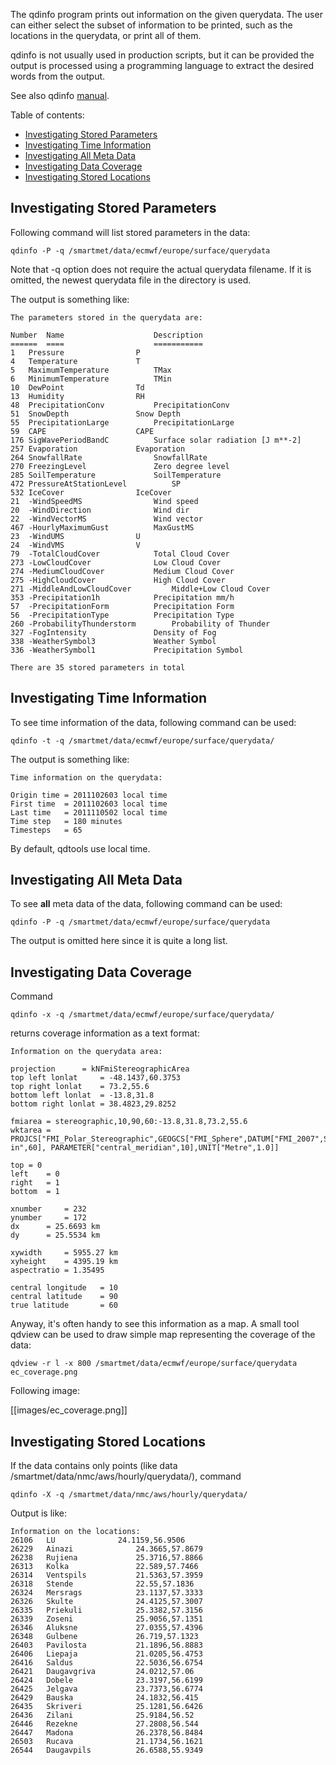 The qdinfo program prints out information on the given querydata. The user can either select the subset of information to be printed, such as the locations in the querydata, or print all of them.

qdinfo is not usually used in production scripts, but it can be provided the output is processed using a programming language
to extract the desired words from the output.

See also qdinfo [manual](qdinfo.md).

Table of contents:

* [Investigating Stored Parameters](#investigating-stored-parameters)
* [Investigating Time Information](#investigating-time-information)
* [Investigating All Meta Data](#investigating-all-meta-data)
* [Investigating Data Coverage](#investigating-data-coverage)
* [Investigating Stored Locations](#investigating-stored-locations)

## Investigating Stored Parameters

Following command will list stored parameters in the data:

    qdinfo -P -q /smartmet/data/ecmwf/europe/surface/querydata

Note that -q option does not require the actual querydata filename. If it is omitted, the newest querydata file in the directory is used.

The output is something like:

    The parameters stored in the querydata are:
 
    Number  Name                    Description
    ======  ====                    ===========
    1   Pressure                P
    4   Temperature             T
    5   MaximumTemperature          TMax
    6   MinimumTemperature          TMin
    10  DewPoint                Td
    13  Humidity                RH
    48  PrecipitationConv           PrecipitationConv
    51  SnowDepth               Snow Depth
    55  PrecipitationLarge          PrecipitationLarge
    59  CAPE                    CAPE
    176 SigWavePeriodBandC          Surface solar radiation [J m**-2]
    257 Evaporation             Evaporation
    264 SnowfallRate                SnowfallRate
    270 FreezingLevel               Zero degree level
    285 SoilTemperature             SoilTemperature
    472 PressureAtStationLevel          SP
    532 IceCover                IceCover
    21  -WindSpeedMS                Wind speed
    20  -WindDirection              Wind dir
    22  -WindVectorMS               Wind vector
    467 -HourlyMaximumGust          MaxGustMS
    23  -WindUMS                U
    24  -WindVMS                V
    79  -TotalCloudCover            Total Cloud Cover
    273 -LowCloudCover              Low Cloud Cover
    274 -MediumCloudCover           Medium Cloud Cover
    275 -HighCloudCover             High Cloud Cover
    271 -MiddleAndLowCloudCover         Middle+Low Cloud Cover
    353 -Precipitation1h            Precipitation mm/h
    57  -PrecipitationForm          Precipitation Form
    56  -PrecipitationType          Precipitation Type
    260 -ProbabilityThunderstorm        Probability of Thunder
    327 -FogIntensity               Density of Fog
    338 -WeatherSymbol3             Weather Symbol
    336 -WeatherSymbol1             Precipitation Symbol
 
    There are 35 stored parameters in total

## Investigating Time Information

To see time information of the data, following command can be used:

    qdinfo -t -q /smartmet/data/ecmwf/europe/surface/querydata/

The output is something like:

    Time information on the querydata:
 
    Origin time = 2011102603 local time
    First time  = 2011102603 local time
    Last time   = 2011110502 local time
    Time step   = 180 minutes
    Timesteps   = 65

By default, qdtools use local time.

## Investigating All Meta Data

To see **all** meta data of the data, following command can be used:

    qdinfo -P -q /smartmet/data/ecmwf/europe/surface/querydata

The output is omitted here since it is quite a long list.

## Investigating Data Coverage

Command

    qdinfo -x -q /smartmet/data/ecmwf/europe/surface/querydata/

returns coverage information as a text format:

    Information on the querydata area:
 
    projection      = kNFmiStereographicArea
    top left lonlat     = -48.1437,60.3753
    top right lonlat    = 73.2,55.6
    bottom left lonlat  = -13.8,31.8
    bottom right lonlat = 38.4823,29.8252
 
    fmiarea = stereographic,10,90,60:-13.8,31.8,73.2,55.6
    wktarea = PROJCS["FMI_Polar_Stereographic",GEOGCS["FMI_Sphere",DATUM["FMI_2007",SPHEROID["FMI_Sphere",6371220,0]],PRIMEM["Greenwich",0],UNIT["Degree",0.0174532925199433]],PROJECTION["Polar_Stereographic"],PARAMETER["latitude_of_orig in",60], PARAMETER["central_meridian",10],UNIT["Metre",1.0]]
 
    top = 0
    left    = 0
    right   = 1
    bottom  = 1
 
    xnumber     = 232
    ynumber     = 172
    dx      = 25.6693 km
    dy      = 25.5534 km
 
    xywidth     = 5955.27 km
    xyheight    = 4395.19 km
    aspectratio = 1.35495
 
    central longitude   = 10
    central latitude    = 90
    true latitude       = 60

Anyway, it's often handy to see this information as a map. A small tool qdview can be used to draw simple map representing the coverage of the data:

    qdview -r l -x 800 /smartmet/data/ecmwf/europe/surface/querydata ec_coverage.png

Following image:

[[images/ec_coverage.png]]

## Investigating Stored Locations

If the data contains only points (like data /smartmet/data/nmc/aws/hourly/querydata/), command

    qdinfo -X -q /smartmet/data/nmc/aws/hourly/querydata/

Output is like:

    Information on the locations:
    26106   LU              24.1159,56.9506
    26229   Ainazi              24.3665,57.8679
    26238   Rujiena             25.3716,57.8866
    26313   Kolka               22.589,57.7466
    26314   Ventspils           21.5363,57.3959
    26318   Stende              22.55,57.1836
    26324   Mersrags            23.1137,57.3333
    26326   Skulte              24.4125,57.3007
    26335   Priekuli            25.3382,57.3156
    26339   Zoseni              25.9056,57.1351
    26346   Aluksne             27.0355,57.4396
    26348   Gulbene             26.719,57.1323
    26403   Pavilosta           21.1896,56.8883
    26406   Liepaja             21.0205,56.4753
    26416   Saldus              22.5036,56.6754
    26421   Daugavgriva         24.0212,57.06
    26424   Dobele              23.3197,56.6199
    26425   Jelgava             23.7373,56.6774
    26429   Bauska              24.1832,56.415
    26435   Skriveri            25.1281,56.6426
    26436   Zilani              25.9184,56.52
    26446   Rezekne             27.2808,56.544
    26447   Madona              26.2378,56.8484
    26503   Rucava              21.1734,56.1621
    26544   Daugavpils          26.6588,55.9349

